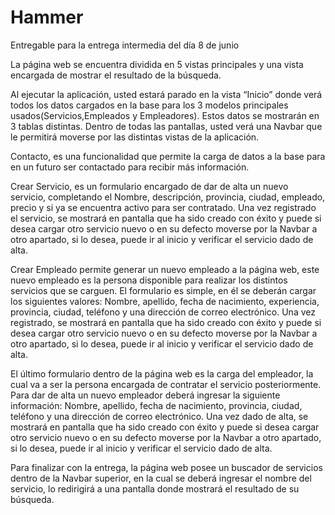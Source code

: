 # Hammer
Entregable para la entrega intermedia del día 8 de junio

La página web se encuentra dividida en 5 vistas principales y una vista encargada de mostrar el resultado de la búsqueda.

Al ejecutar la aplicación, usted estará parado en la vista “Inicio” donde verá todos los datos cargados en la base para los 3 modelos principales usados(Servicios,Empleados y Empleadores). Estos datos se mostrarán en 3 tablas distintas. Dentro de todas las pantallas, usted verá una Navbar que le permitirá moverse por las distintas vistas de la aplicación.

Contacto, es una funcionalidad que permite la carga de datos a la base para en un futuro ser contactado para recibir más información.

Crear Servicio, es un formulario encargado de dar de alta un nuevo servicio, completando el Nombre, descripción, provincia, ciudad, empleado, precio y si ya se encuentra activo para ser contratado. Una vez registrado el servicio, se mostrará en pantalla que ha sido creado con éxito y puede si desea cargar otro servicio nuevo o en su defecto moverse por la Navbar a otro apartado, si lo desea, puede ir al inicio y verificar el servicio dado de alta.

Crear Empleado permite generar un nuevo empleado a la página web, este nuevo empleado es la persona disponible para realizar los distintos servicios que se carguen. El formulario es simple, en él se deberán cargar los siguientes valores: Nombre, apellido, fecha de nacimiento, experiencia, provincia, ciudad, teléfono y una dirección de correo electrónico. Una vez registrado, se mostrará en pantalla que ha sido creado con éxito y puede si desea cargar otro servicio nuevo o en su defecto moverse por la Navbar a otro apartado, si lo desea, puede ir al inicio y verificar el servicio dado de alta.

El último formulario dentro de la página web es la carga del empleador, la cual va a ser la persona encargada de contratar el servicio posteriormente. Para dar de alta un nuevo empleador deberá ingresar la siguiente información:  Nombre, apellido, fecha de nacimiento, provincia, ciudad, teléfono y una dirección de correo electrónico. Una vez dado de alta, se mostrará en pantalla que ha sido creado con éxito y puede si desea cargar otro servicio nuevo o en su defecto moverse por la Navbar a otro apartado, si lo desea, puede ir al inicio y verificar el servicio dado de alta.

Para finalizar con la entrega, la página web posee un buscador de servicios dentro de la Navbar superior, en la cual se deberá ingresar el nombre del servicio, lo redirigirá a una pantalla donde mostrará el resultado de su búsqueda.
